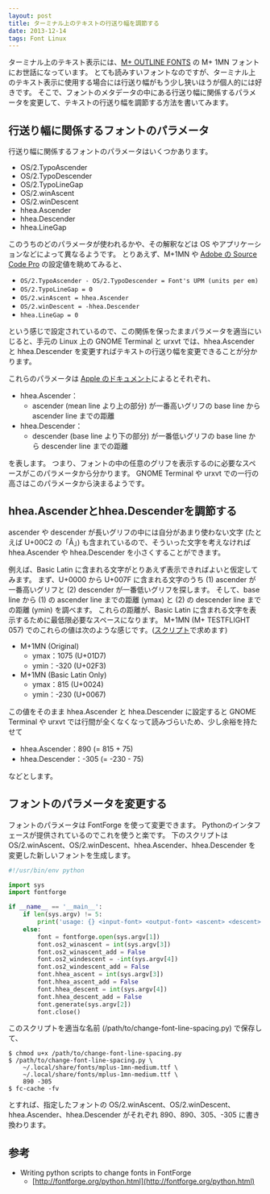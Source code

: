 ```yaml
---
layout: post
title: ターミナル上のテキストの行送り幅を調節する
date: 2013-12-14
tags: Font Linux
---
```


ターミナル上のテキスト表示には、[M+ OUTLINE FONTS](http://mplus-fonts.sourceforge.jp/mplus-outline-fonts/index.html) の M+ 1MN フォントにお世話になっています。
とても読みすいフォントなのですが、ターミナル上のテキスト表示に使用する場合には行送り幅がもう少し狭いほうが個人的には好きです。
そこで、フォントのメタデータの中にある行送り幅に関係するパラメータを変更して、テキストの行送り幅を調節する方法を書いてみます。

## 行送り幅に関係するフォントのパラメータ

行送り幅に関係するフォントのパラメータはいくつかあります。

- OS/2.TypoAscender
- OS/2.TypoDescender
- OS/2.TypoLineGap
- OS/2.winAscent
- OS/2.winDescent
- hhea.Ascender
- hhea.Descender
- hhea.LineGap

このうちのどのパラメータが使われるかや、その解釈などは OS やアプリケーションなどによって異なるようです。
とりあえず、M+1MN や [Adobe の Source Code Pro](https://github.com/adobe/source-code-pro) の設定値を眺めてみると、

- `OS/2.TypoAscender - OS/2.TypoDescender = Font's UPM (units per em)`
- `OS/2.TypoLineGap = 0`
- `OS/2.winAscent = hhea.Ascender`
- `OS/2.winDescent = -hhea.Descender`
- `hhea.LineGap = 0`

という感じで設定されているので、この関係を保ったままパラメータを適当にいじると、手元の Linux 上の GNOME Terminal と urxvt では、hhea.Ascender と hhea.Descender を変更すればテキストの行送り幅を変更できることが分かります。

これらのパラメータは [Apple のドキュメント](https://developer.apple.com/fonts/TTRefMan/RM06/Chap6hhea.html)によるとそれぞれ、

- hhea.Ascender：
    - ascender (mean line より上の部分) が一番高いグリフの base line から ascender line までの距離
- hhea.Descender：
    - descender (base line より下の部分) が一番低いグリフの base line から descender line までの距離

を表します。
つまり、フォントの中の任意のグリフを表示するのに必要なスペースがこのパラメータから分かります。
GNOME Terminal や urxvt での一行の高さはこのパラメータから決まるようです。

## hhea.Ascenderとhhea.Descenderを調節する

ascender や descender が長いグリフの中には自分があまり使わない文字 (たとえば U+00C2 の「Â」) も含まれているので、そういった文字を考えなければ hhea.Ascender や hhea.Descender を小さくすることができます。

例えば、Basic Latin に含まれる文字がとりあえず表示できればよいと仮定してみます。
まず、U+0000 から U+007F に含まれる文字のうち (1) ascender が一番高いグリフと (2) descender が一番低いグリフを探します。
そして、base line から (1) の ascender line までの距離 (ymax) と (2) の descender line までの距離 (ymin) を調べます。
これらの距離が、Basic Latin に含まれる文字を表示するために最低限必要なスペースになります。
M+1MN (M+ TESTFLIGHT 057) でのこれらの値は次のような感じです。([スクリプト](https://gist.github.com/kaorimatz/7502763)で求めます)

- M+1MN (Original)
    - ymax：1075 (U+01D7)
    - ymin：-320 (U+02F3)
- M+1MN (Basic Latin Only)
    - ymax：815 (U+0024)
    - ymin：-230 (U+0067)

この値をそのまま hhea.Ascender と hhea.Descender に設定すると GNOME Terminal や urxvt では行間が全くなくなって読みづらいため、少し余裕を持たせて

- hhea.Ascender：890 (= 815 + 75)
- hhea.Descender：-305 (= -230 - 75)

などとします。

## フォントのパラメータを変更する

フォントのパラメータは FontForge を使って変更できます。
Pythonのインタフェースが提供されているのでこれを使うと楽です。
下のスクリプトは OS/2.winAscent、OS/2.winDescent、hhea.Ascender、hhea.Descender を変更した新しいフォントを生成します。

```python
#!/usr/bin/env python

import sys
import fontforge

if __name__ == '__main__':
    if len(sys.argv) != 5:
        print('usage: {} <input-font> <output-font> <ascent> <descent>'.format(sys.argv[0]))
    else:
        font = fontforge.open(sys.argv[1])
        font.os2_winascent = int(sys.argv[3])
        font.os2_winascent_add = False
        font.os2_windescent = -int(sys.argv[4])
        font.os2_windescent_add = False
        font.hhea_ascent = int(sys.argv[3])
        font.hhea_ascent_add = False
        font.hhea_descent = int(sys.argv[4])
        font.hhea_descent_add = False
        font.generate(sys.argv[2])
        font.close()
```

このスクリプトを適当な名前 (/path/to/change-font-line-spacing.py) で保存して、

```console
$ chmod u+x /path/to/change-font-line-spacing.py
$ /path/to/change-font-line-spacing.py \
    ~/.local/share/fonts/mplus-1mn-medium.ttf \
    ~/.local/share/fonts/mplus-1mn-medium.ttf \
    890 -305
$ fc-cache -fv
```

とすれば、指定したフォントの OS/2.winAscent、OS/2.winDescent、hhea.Ascender、hhea.Descender がそれぞれ 890、890、305、-305 に書き換わります。

## 参考
- Writing python scripts to change fonts in FontForge
    - [http://fontforge.org/python.html](http://fontforge.org/python.html)
